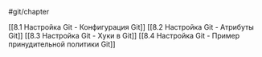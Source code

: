 #git/chapter

[[8.1 Настройка Git - Конфигурация Git]]
[[8.2 Настройка Git - Атрибуты Git]]
[[8.3 Настройка Git - Хуки в Git]]
[[8.4 Настройка Git - Пример принудительной политики Git]]
